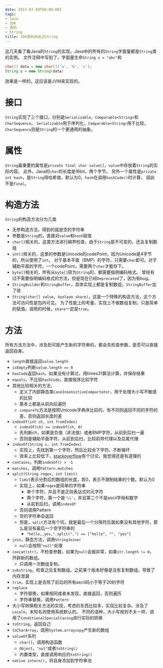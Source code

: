 ```yaml
---
date: 2017-07-09T00:00:00Z
tags:
- Java
- JDK
- 源码
- String
title: JDK源码阅读之String
---
```


这几天看了看Java的`String`的实现。Java中的所有的`String`字面量都是`String`类的实例。
文件注释中写到了，字面量生命`String s = "abc"`和
```java
char[] data = new char[]{'a', 'b', 'c'};
String s = new String(data)
```
效果是一样的。这应该是JVM来实现的。

# 接口
`String`实现了三个接口，分别是`Serializable`，`Comparable<String>`和`CharSequence`。
`Serializable`用于序列化，`Comparable<String>`用于比较，
`CharSequence`则是`String`的一个更通用的抽象。

# 属性
`String`最重要的属性是`private final char value[]`，`value`中存放着`String`的实际内容。
此外，Java的`char`的长度是16bit，两个字节。
另外一个属性是`private int hash`，是`String`得哈希值，默认为0。`hash`在调用`hashCode()`时计算，
因此不是`final`。

# 构造方法
`String`的构造方法分为几类
* 无参构造方法，得到的就是空的字符串
* 参数是`String`的，直接对`value`和`hash`赋值
* `char[]`相关的，这类方法进行越界检查，由于`String`是不可变的，还会复制数组
* `int[]`相关的，这里的参数是Unicode的codePoint，因为Unicode是4字节的，所以使用了`int`。
  对于基本平面（BMP）的字符，只需要`char`即可。对于辅助平面的字符，一个codePoint，需要两个`char`才能存下。
* `byte[]`相关的，所有从`byte[]`转为`String`的，都需要指明编码格式。
  曾经有过不需要指明编码格式的方法，但是现在已经`Deprecated`了，因为有bug。
* `StringBuilder`和`StringBuffer`，具体实现上都是复制数组，`StringBuffer`加了锁
* `String(char[] value, boolean share)`，这是一个特殊的构造方法，这个方法可访问性是包内可见。
  为了性能上的考量，实现上不做数组复制，只是简单的赋值。调用的时候，`share`一定是`true`。

# 方法

所有方法方法中，涉及到可能产生新的字符串的，都会先检查参数，是否可以直接返回自身。

* `length`直接返回`value.length`
* `isEmpty`判断`value.length == 0`
* `hasCode`返回`hash`，如果没有计算过，用times31算法计算，并保存结果
* `equals`，不比较`hashCode`，直接按序比较字符
* 其他比较相关的方法，
  * 定义了内部静态类`CaseInsensitiveCompartator`，用于处理大小写不敏感的比较
  * 基本上都是从前向后遍历
  * `compareTo`方法是按照Unicode字典序比较的，有不同则返回不同的字符的差，否则返回长度的差
* `indexOf(int ch, int fromIndex)`
  * `indexOf(ch) == indexOf(ch, 0)`
  * 先判断ch，如果是负值（非法值）或者BMP字符，从前到后扫一遍
  * 否则是辅助平面字符，从前到后扫，比较前导代理以及后尾代理
* `indexOf(String s, int fromIndex)`
  * 实现上，先找到第一个字符，然后比较余下字符。不断循环
  * 效率上比较低下，[stackoverflow][]有个讨论，我觉得还是有道理的
* `contains`，判断`indexOf() > -1`
* `matches`，调用`Pattern.matches`
* `split(String regex, int limit)`
  * `limit`表示分割后的数组的长度，若0，表示不限制结果的个数。默认为0
  * 实现上，如果`regex`是简单的字符串
    * 单个字符，并且不是正则表达式的元字符
    * 两个字符，第一个是`'\\'`，并且第二个不是ascii字母和数字
    * 从前到后扫，调用`indexOf`
  * 否则调用Pattern
  * 空的字符串会返回
  * 但是，`split`方法有个坑，就是最后一个分隔符后面如果没有其他字符，那么是没有最后一个空字符串的
    * `"hello,,yes,".split(",") == ["hello", "", "yes"]`
* `join`，静态方法，调用`StringJoiner`
  * `null`会按照`"null"`处理
* `concat(str)`，不检查参数，如果为`null`会报异常，如果`str.length != 0`，开辟新的数组。
  * 只调用一次数组复制，
* `substring`，检查之后复制数组。之前某个版本好像是没有复制数组，导致了内存泄漏
* `trim`，实现上是去除了前后的所有ascii码小于等于20的字符
* `replace`
  * 字符替换，如果相同或者未发现，直接返回，否则遍历
  * 字符串替换，调用`Pattern`
* 大小写转换相关方法的实现，考虑的东西比较多，实现比较复杂。涉及了`Locale`，未知名则使用系统默认的。
  不同的语种，大小写规则不太一样，调用了`ConditionalSpecialCasing`进行实际的转换
* `toString`，返回自己
* `toCharArray`，调用`System.arraycopy`产生新的数组
* `valueOf`系列
  * `char[]`，调用构造函数
  * `Object`，`"nul"`或者`toString()`
  * 内置类型，直接调用响应的`toString()`
* `native intern()`，将自身添加到字符串池



[stackoverflow]: https://stackoverflow.com/questions/19543547/why-jdks-string-indexof-does-not-use-kmp

